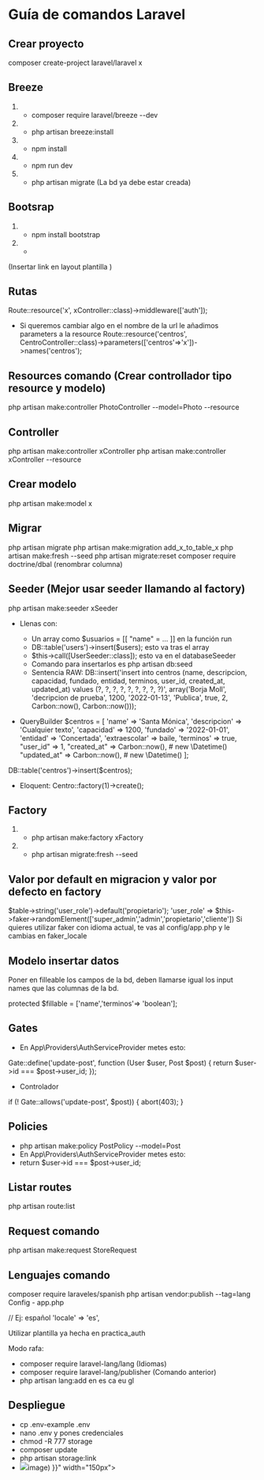 # Guía de comandos Laravel

## Crear proyecto
composer create-project laravel/laravel x

## Breeze
1. - composer require laravel/breeze --dev
2. - php artisan breeze:install
3. - npm install
4. - npm run dev
5. - php artisan migrate (La bd ya debe estar creada)

## Bootsrap
1. - npm install bootstrap
2. - <link rel="stylesheet" href="https://stackpath.bootstrapcdn.com/bootstrap/4.4.1/css/bootstrap.min.css" integrity="sha384-Vkoo8x4CGsO3+Hhxv8T/Q5PaXtkKtu6ug5TOeNV6gBiFeWPGFN9MuhOf23Q9Ifjh" crossorigin="anonymous">
(Insertar link en layout plantilla )

## Rutas
Route::resource('x', xController::class)->middleware(['auth']);

- Si queremos cambiar algo en el nombre de la url le añadimos parameters a la resource
Route::resource('centros', CentroController::class)->parameters(['centros'=>'x'])->names('centros'); 


## Resources comando (Crear controllador tipo resource y modelo)
php artisan make:controller PhotoController --model=Photo --resource

## Controller
php artisan make:controller xController
php artisan make:controller xController --resource

## Crear modelo
php artisan make:model x

## Migrar
php artisan migrate 
php artisan make:migration add_x_to_table_x
php artisan make:fresh --seed
php artisan migrate:reset
composer require doctrine/dbal (renombrar columna)

## Seeder (Mejor usar seeder llamando al factory)
php artisan make:seeder xSeeder

- Llenas con:
  -  Un array como $usuarios = [[ "name" = ... ]] en la función run
  - DB::table('users')->insert($users); esto va tras el array
  -  $this->call([UserSeeder::class]); esto va en el databaseSeeder
  - Comando para insertarlos es php artisan db:seed
  - Sentencia RAW: 
 DB::insert('insert into centros (name, descripcion, capacidad, fundado, entidad, terminos, user_id, created_at, updated_at) values (?, ?, ?, ?, ?, ?, ?, ?, ?)', array('Borja Moll', 'decripcion de prueba', 1200, '2022-01-13', 'Publica', true, 2, Carbon::now(), Carbon::now()));

- QueryBuilder 
        $centros = [
            'name' => 'Santa Mónica',
            'descripcion' => 'Cualquier texto',
            'capacidad' => 1200,
            'fundado' => '2022-01-01',
            'entidad' => 'Concertada',
            'extraescolar' => baile,
            'terminos' => true,
            "user_id" => 1,
            "created_at" => Carbon::now(), # new \Datetime()
            "updated_at" => Carbon::now(),  # new \Datetime()
        ];
        
DB::table('centros')->insert($centros);

- Eloquent:
        Centro::factory(1)->create();

## Factory
1. - php artisan make:factory xFactory
2. - php artisan migrate:fresh --seed

## Valor por default en migracion y valor por defecto en factory
$table->string('user_role')->default('propietario');
'user_role' => $this->faker->randomElement(['super_admin','admin','propietario','cliente'])
Si quieres utilizar faker con idioma actual, te vas al config/app.php y le cambias en faker_locale

## Modelo insertar datos
Poner en filleable los campos de la bd, deben llamarse igual los input names que las columnas de la bd.

protected $fillable = ['name','terminos'=> 'boolean'];

## Gates
- En App\Providers\AuthServiceProvider metes esto:

Gate::define('update-post', function (User $user, Post $post) {
     return $user->id === $post->user_id;
});

- Controlador

if (! Gate::allows('update-post', $post)) {
    abort(403);
}

## Policies
- php artisan make:policy PostPolicy --model=Post
- En App\Providers\AuthServiceProvider metes esto:
- return $user->id === $post->user_id;


## Listar routes
php artisan route:list

## Request comando 
php artisan make:request StoreRequest

## Lenguajes comando
composer require laraveles/spanish
php artisan vendor:publish --tag=lang
Config - app.php

// Ej: español
'locale'          => 'es',

Utilizar plantilla ya hecha en practica_auth

Modo rafa:
- composer require laravel-lang/lang (Idiomas)
- composer require laravel-lang/publisher (Comando anterior)
- php artisan lang:add en es ca eu gl

## Despliegue
- cp .env-example .env
- nano .env y pones credenciales
- chmod -R 777 storage
- composer update
- php artisan storage:link
- <td> <img src="{{asset("image/". $post->image) }}" width="150px"></td>
